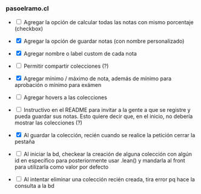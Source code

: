 ### pasoelramo.cl

- <input type="checkbox"> Agregar la opción de calcular todas las notas con mismo porcentaje (checkbox)

- <input type="checkbox" checked> Agregar la opción de guardar notas (con nombre personalizado)

- <input type="checkbox" checked> Agregar nombre o label custom de cada nota

- <input type="checkbox"> Permitir compartir colecciones (?)

- <input type="checkbox" checked> Agregar mínimo / máximo de nota, además de mínimo para aprobación o mínimo para exámen

- <input type="checkbox"> Agregar hovers a las colecciones

- <input type="checkbox"> Instructivo en el README para invitar a la gente a que se registre y pueda guardar sus notas. Esto quiere decir que, en el inicio, no debería mostrar las colecciones (?)

- <input type="checkbox" checked> Al guardar la colección, recién cuando se realice la petición cerrar la pestaña

- <input type="checkbox"> Al iniciar la bd, checkear la creación de alguna colección con algún id en específico para posteriormente usar .lean() y mandarla al front para utilizarla como valor por defecto

- <input type="checkbox"> Al intentar eliminar una colección recién creada, tira error pq hace la consulta a la bd
